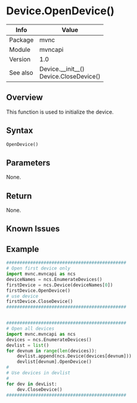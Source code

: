 # Device.OpenDevice()

|Info      | Value |
|----------|---------------|
|Package   |  mvnc         |
|Module    |  mvncapi      |
|Version   |  1.0          |
|See also|Device.\_\_init\_\_()<br>Device.CloseDevice()|

## Overview
This function is used to initialize the device.  

## Syntax
```python
OpenDevice()
```

## Parameters
None.

## Return
None.

## Known Issues

## Example
```python
#############################################
# Open first device only
import mvnc.mvncapi as ncs
deviceNames = ncs.EnumerateDevices()
firstDevice = ncs.Device(deviceNames[0])
firstDevice.OpenDevice()
# use device
firstDevice.CloseDevice()
#############################################


#############################################
# Open all devices
import mvnc.mvncapi as ncs
devices = ncs.EnumerateDevices()
devlist = list()
for devnum in range(len(devices)):
    devlist.append(ncs.Device(devices[devnum]))
    devlist[devnum].OpenDevice()
#
# Use devices in devlist
#
for dev in devList:
    dev.CloseDevice()
#############################################
    
```
